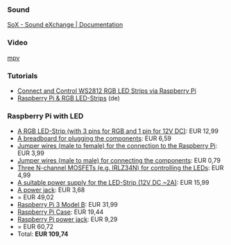 ### Sound
[SoX - Sound eXchange | Documentation](http://sox.sourceforge.net/Docs/Documentation)

### Video
[mpv](https://mpv.io/)

### Tutorials
* [Connect and Control WS2812 RGB LED Strips via Raspberry Pi](https://tutorials-raspberrypi.com/connect-control-raspberry-pi-ws2812-rgb-led-strips/)
* [Raspberry Pi & RGB LED-Strips](https://dordnung.de/raspberrypi-ledstrip/) (de)

### Raspberry Pi with LED
* [A RGB LED-Strip (with 3 pins for RGB and 1 pin for 12V DC)](https://www.amazon.de/CroLED-Streifen-5050SMD-Schwarz-PCB-Lichtleiste/dp/B00LL1U6MO/ref=as_li_ss_tl?ie=UTF8&linkCode=sl1&tag=dordnungde-21&linkId=da4cc5279d8d3df46606a9c00187ca39): EUR 12,99
* [A breadboard for plugging the components](https://www.amazon.de/Neuftech-Breadboard-Steckbrett-Experimentierboard-Steckplatine/dp/B00PIMRREC/ref=as_li_ss_tl?ie=UTF8&qid=1508451938&sr=8-7&keywords=Steckbrett&th=1&linkCode=sl1&tag=dordnungde-21&linkId=36eaf7baa5dc61924f2de2ae998fcca9): EUR 6,59
* [Jumper wires (male to female) for the connection to the Raspberry Pi](https://www.amazon.de/gp/product/B00MWMEIF2/ref=as_li_ss_tl?ie=UTF8&linkCode=sl1&tag=dordnungde-21&linkId=7e7b142525e85fbc053ebecf617c2acc): EUR 3,99
* [Jumper wires (male to male) for connecting the components](https://www.amazon.de/wiederverwendbare-Steckbrett-Drahtbr%C3%BCcke-Schaltung-Schaffen/dp/B008U4ZOLI/ref=as_li_ss_tl?s=computers&ie=UTF8&qid=1508452317&sr=1-11&keywords=Jumper+Wire&linkCode=sl1&tag=dordnungde-21&linkId=b88d3aad95a8875251dc1e3bbdc5794c): EUR 0,79
* [Three N-channel MOSFETs (e.g. IRLZ34N) for controlling the LEDs](https://www.amazon.de/gp/product/B01FUSPK74/ref=as_li_ss_tl?ie=UTF8&linkCode=sl1&tag=dordnungde-21&linkId=e7c3c60210c07cd39e08a99adcb453f2): EUR 4,99
* [A suitable power supply for the LED-Strip (12V DC ~2A)](https://www.amazon.de/dp/B00SSXS7G0/ref=as_li_ss_tl?ie=UTF8&linkCode=sl1&tag=dordnungde-21&linkId=b3487fb9d371bdd0fe60481a600fc6c2): EUR 15,99
* [A power jack](https://www.amazon.de/gp/product/B00TMCDSXS/ref=as_li_ss_tl?ie=UTF8&linkCode=sl1&tag=dordnungde-21&linkId=825fbd3ab3d3d86e6d6e07a5633cd5cc): EUR 3,68
* = EUR 49,02
* [Raspberry Pi 3 Model B](https://www.amazon.de/Raspberry-Pi-Model-ARM-Cortex-A53-Bluetooth/dp/B01CD5VC92): EUR 31,99
* [Raspberry Pi Case](https://www.amazon.de/Premium-Case-Raspberry-Pi-Modell/dp/B00MQLB1N6/ref=sr_1_1?s=computers&ie=UTF8&qid=1527354066&sr=1-1): EUR 19,44
* [Raspberry Pi power jack](https://www.amazon.de/Stecker-Netzteil-Raspberry-ausreichende-Leistungsreserve/dp/B01E75SB2C/ref=sr_1_1?ie=UTF8&qid=1527354123&sr=8-1&keywords=Rydges+EU+5V+3A+Micro+USB+Stecker+Netzteil): EUR 9,29
* = EUR 60,72
* Total: **EUR 109,74**
